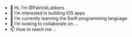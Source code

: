 - 👋 Hi, I’m @PatrickLubbers
- 👀 I’m interested in building iOS apps
- 🌱 I’m currently learning the Swift programming language
- 💞️ I’m looking to collaborate on ...
- 📫 How to reach me ...

<!---
PatrickLubbers/PatrickLubbers is a ✨ special ✨ repository because its `README.md` (this file) appears on your GitHub profile.
You can click the Preview link to take a look at your changes.
--->
